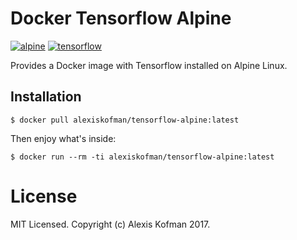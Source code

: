 # Docker Tensorflow Alpine

[![alpine](https://img.shields.io/badge/alpine-v3.6-blue.svg)](https://alpinelinux.org)
[![tensorflow](https://img.shields.io/badge/tensorflow-v1.4.1-blue.svg)](https://www.tensorflow.org)

Provides a Docker image with Tensorflow installed on Alpine Linux.

## Installation
```
$ docker pull alexiskofman/tensorflow-alpine:latest
```

Then enjoy what's inside:
```
$ docker run --rm -ti alexiskofman/tensorflow-alpine:latest
```

# License

MIT Licensed. Copyright (c) Alexis Kofman 2017.
